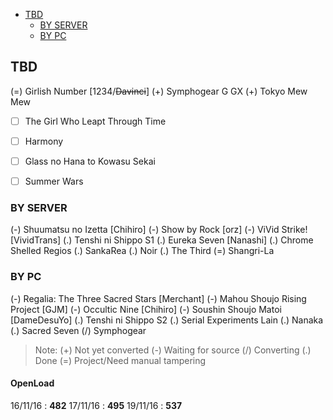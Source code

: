 
<!-- toc orderedList:0 depthFrom:1 depthTo:3 -->

- [TBD](#tbd)
	- [BY SERVER](#by-server)
	- [BY PC](#by-pc)

<!-- tocstop -->

## TBD
(=) Girlish Number [1234/~~Davinci~~]
(+) Symphogear G GX
(+) Tokyo Mew Mew
- [ ] The Girl Who Leapt Through Time
- [ ] Harmony
- [ ] Glass no Hana to Kowasu Sekai
- [ ] Summer Wars


### BY SERVER
(-) Shuumatsu no Izetta [Chihiro]
(-) Show by Rock [orz]
(-) ViVid Strike! [VividTrans]
(.) Tenshi ni Shippo S1
(.) Eureka Seven [Nanashi]
(.) Chrome Shelled Regios
(.) SankaRea
(.) Noir
(.) The Third
(=) Shangri-La

### BY PC
(-) Regalia: The Three Sacred Stars [Merchant]
(-) Mahou Shoujo Rising Project [GJM]
(-) Occultic Nine [Chihiro]
(-) Soushin Shoujo Matoi [DameDesuYo]
(.) Tenshi ni Shippo S2
(.) Serial Experiments Lain
(.) Nanaka
(.) Sacred Seven
(/) Symphogear

> Note:
> (+) Not yet converted
> (-) Waiting for source
> (/) Converting
> (.) Done
> (=) Project/Need manual tampering

<!-- untoc -->
#### OpenLoad
16/11/16 : __482__
17/11/16 : __495__
19/11/16 : __537__